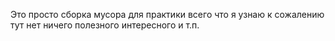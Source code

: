 Это просто сборка мусора для практики всего что я узнаю к сожалению тут нет ничего полезного интересного и т.п.
